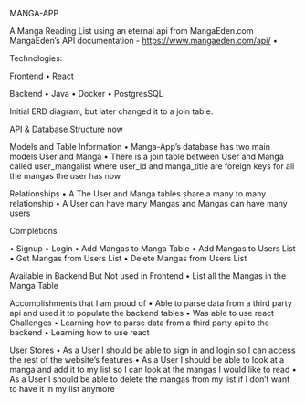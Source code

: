 MANGA-APP 

A Manga Reading List using an eternal api from MangaEden.com 
MangaEden’s API  documentation - https://www.mangaeden.com/api/
•	

Technologies: 

Frontend
•	React 

Backend
•	Java
•	Docker
•	PostgresSQL

Initial ERD diagram, but later changed it to a join table. 



API & Database Structure now

Models and Table Information
•	Manga-App’s database has two main models User and Manga
•	There is a join table between User and Manga called user_mangalist where user_id and manga_title are foreign keys for all the mangas the user has now

Relationships
•	A The User and Manga tables share a many to many relationship
•	A User can have many Mangas and Mangas can have many users


Completions

•	Signup
•	Login
•	Add Mangas to Manga Table
•	Add Mangas to Users List
•	Get Mangas from Users List
•	Delete Mangas from Users List 

Available in Backend But Not used in Frontend
•	List all the Mangas in the Manga Table

Accomplishments that I am proud of
•	Able to parse data from a third party api and used it to populate the backend tables
•	Was able to use react 
Challenges
•	Learning how to parse data from a third party api to the backend
•	Learning how to use react 

User Stores
•	As a User I should be able to sign in and login so I can access the rest of the website’s features
•	As a User I should be able to look at a manga and add it to my list so I can look at the mangas I would like to read
•	As a User I should be able to delete the mangas from my list if I don’t want to have it in my list anymore









